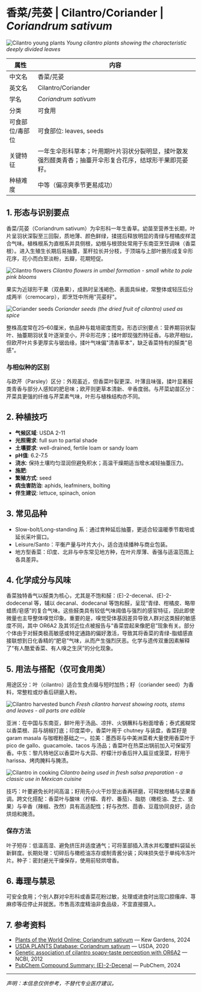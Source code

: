 # 香菜/芫荽 | Cilantro/Coriander | *Coriandrum sativum*

![Cilantro young plants](https://upload.wikimedia.org/wikipedia/commons/thumb/2/23/Coriandrum_sativum_young_plants.jpg/800px-Coriandrum_sativum_young_plants.jpg)
*Young cilantro plants showing the characteristic deeply divided leaves*

| 属性 | 内容 |
|------|------|
| 中文名 | 香菜/芫荽 |
| 英文名 | Cilantro/Coriander |
| 学名 | *Coriandrum sativum* |
| 分类 | 可食用 |
| 可食部位/毒部位 | 可食部位: leaves, seeds |
| 关键特征 | 一年生伞形科草本；叶用期叶片羽状分裂明显，揉叶散发强烈醛类青香；抽薹开伞形复合花序，结球形干果即芫荽籽。 |
| 种植难度 | 中等（偏凉爽季节更易成功） |

## 1. 形态与识别要点

香菜/芫荽（Coriandrum sativum）为伞形科一年生香草。幼苗至营养生长期，叶片呈羽状深裂至三回裂，质地薄、颜色鲜绿，揉搓后释放明显的青绿与柑橘皮样混合气味。植株根系为直根系并具侧根，幼根与根颈处常用于东南亚烹饪调味（香菜根）。进入生殖生长期后易抽薹，茎秆拉长并分枝，于顶端与上部叶腋形成复伞形花序，花小而白至淡粉，五瓣，花期短促。

![Cilantro flowers](https://upload.wikimedia.org/wikipedia/commons/thumb/e/e1/Coriandrum_sativum_flowers.jpg/640px-Coriandrum_sativum_flowers.jpg)
*Cilantro flowers in umbel formation - small white to pale pink blooms*

果实为近球形干果（双悬果），成熟时呈浅褐色、表面具纵棱，常整体或轻压后分成两半（cremocarp），即烹饪中所用"芫荽籽"。

![Coriander seeds](https://upload.wikimedia.org/wikipedia/commons/thumb/5/5c/Coriander_seeds_spice.jpg/640px-Coriander_seeds_spice.jpg)
*Coriander seeds (the dried fruit of cilantro) used as spice*

整株高度常在25–60厘米，依品种与栽培密度而变。形态识别要点：营养期羽状裂叶、抽薹期羽状复叶逐渐变小，开伞形花序；揉叶即现强烈特征香。与欧芹相似，但欧芹叶片多更厚实与锯齿缘，揉叶气味偏"清香草本"，缺乏香菜特有的醛类"皂感"。

### 与相似种的区别

与欧芹（Parsley）区分：外观虽近，但香菜叶裂更深、叶薄且味强，揉叶显著醛类青香与部分人感知的肥皂味；欧芹则更草本清新、辛香度弱。与芹菜幼苗区分：芹菜具更强的纤维与芹菜素气味，叶形与植株结构亦不同。

## 2. 种植技巧

- **气候区域**: USDA 2-11
- **光照需求**: full sun to partial shade
- **土壤要求**: well-drained, fertile loam or sandy loam
- **pH值**: 6.2-7.5
- **浇水**: 保持土壤均匀湿润但避免积水；高温干燥期适当增水减轻抽薹压力。
- **施肥**: 
- **繁殖方式**: seed
- **病虫害防治**: aphids, leafminers, bolting
- **伴生建议**: lettuce, spinach, onion

## 3. 常见品种

- Slow-bolt/Long-standing 系：通过育种延后抽薹，更适合较温暖季节栽培或延长采叶窗口。
- Leisure/Santo：平衡产量与叶片大小，适合连续播种与商业包装。
- 地方型香菜：印度、北非与中东常见地方种，在叶片厚薄、香强与适温范围上各具差异。

## 4. 化学成分与风味

香菜独特香气以醛类为核心，尤其是不饱和醛：(E)-2-decenal、(E)-2-dodecenal 等，辅以 decanal、dodecanal 等饱和醛，呈现“青绿、柑橘皮、略带蜡质/皂感”的复合气味。这些醛类具有较低气味阈值与强烈的感官特征，因此即使微量也主导整体嗅觉印象。重要的是，嗅觉受体基因差异导致人群对这类醛的敏感度不同，其中 OR6A2 及其邻近位点被报告与“香菜尝起来像肥皂”现象有关。部分个体由于对醛类极高敏感或特定通路的偏好激活，导致其将香菜的青绿-脂蜡感直接联想到日化香精的“肥皂”气味，从而产生强烈厌恶。化学与遗传双重因素解释了“有人酷爱香菜、有人嗅之生厌”的分化现象。

## 5. 用法与搭配（仅可食用类）

用途区分：叶（cilantro）适合生食点缀与短时加热；籽（coriander seed）为香料，常整粒或炒香后研磨入粉。

![Cilantro harvested bunch](https://upload.wikimedia.org/wikipedia/commons/thumb/c/c3/Fresh_cilantro_harvest.jpg/640px-Fresh_cilantro_harvest.jpg)
*Fresh cilantro harvest showing roots, stems and leaves - all parts are edible*

亚洲：在中国与东南亚，鲜叶用于汤品、凉拌、火锅蘸料与粉面增香；泰式酱糊常以香菜根、蒜与胡椒打底；印度菜中，香菜叶用于 chutney 与装盘，香菜籽是 garam masala 与咖喱粉基础之一。拉美：墨西哥与中美洲菜肴大量使用香菜叶于 pico de gallo、guacamole、tacos 与汤品；香菜叶在热菜出锅前加入可保留芳香。中东：黎凡特地区以香菜叶与大蒜、柠檬汁炒香后拌入扁豆或菠菜，籽用于 harissa、烤肉腌料与腌渍。

![Cilantro in cooking](https://upload.wikimedia.org/wikipedia/commons/thumb/a/a9/Cilantro_salsa_preparation.jpg/640px-Cilantro_salsa_preparation.jpg)
*Cilantro being used in fresh salsa preparation - a classic use in Mexican cuisine*

技巧：叶要避免长时间高温；籽用先小火干炒至出香再研磨，可释放柑橘与坚果香调。跨文化搭配：香菜叶与酸味（柠檬、青柠、番茄）、脂肪（橄榄油、芝士、坚果）与辛香（辣椒、孜然）具有高适配性；籽与孜然、茴香、豆蔻协同良好，适合烘焙和腌渍。

### 保存方法

叶子短存：低温高湿、避免挤压并适度通气；可将茎部插入清水并松覆塑料袋延长新鲜度。长期处理：切碎后与橄榄油冻存或制青酱分装；风味损失低于单纯冷冻叶片。种子：密封避光干燥保存，使用前轻烘增香。

## 6. 毒理与禁忌

可安全食用；个别人群对伞形科或香菜花粉过敏，处理或进食时出现口腔瘙痒、荨麻疹等应停止并就医。市售高浓度精油非食品级，不宜直接摄入。

## 7. 参考资料

- [Plants of the World Online: Coriandrum sativum](https://powo.science.kew.org/taxon/urn:lsid:ipni.org:names:84255-2) — Kew Gardens, 2024
- [USDA PLANTS Database: Coriandrum sativum](https://plants.usda.gov/home/plantProfile?symbol=COSA2) — USDA, 2020
- [Genetic association of cilantro soapy-taste perception with OR6A2](https://www.ncbi.nlm.nih.gov/pmc/articles/PMC3510774/) — NCBI, 2012
- [PubChem Compound Summary: (E)-2-Decenal](https://pubchem.ncbi.nlm.nih.gov/compound/5283347) — PubChem, 2024

---
*声明：本信息仅供参考，不替代专业医疗建议。*